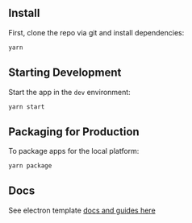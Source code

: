 ## Install

First, clone the repo via git and install dependencies:

```bash
yarn
```

## Starting Development

Start the app in the `dev` environment:

```bash
yarn start
```

## Packaging for Production

To package apps for the local platform:

```bash
yarn package
```

## Docs

See electron template [docs and guides here](https://electron-react-boilerplate.js.org/docs/installation)
